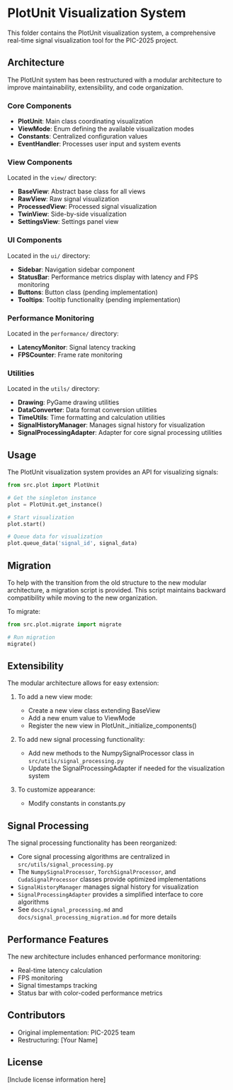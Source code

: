 # PlotUnit Visualization System

This folder contains the PlotUnit visualization system, a comprehensive real-time signal visualization tool for the PIC-2025 project.

## Architecture

The PlotUnit system has been restructured with a modular architecture to improve maintainability, extensibility, and code organization.

### Core Components

- **PlotUnit**: Main class coordinating visualization
- **ViewMode**: Enum defining the available visualization modes
- **Constants**: Centralized configuration values
- **EventHandler**: Processes user input and system events

### View Components

Located in the `view/` directory:

- **BaseView**: Abstract base class for all views
- **RawView**: Raw signal visualization
- **ProcessedView**: Processed signal visualization
- **TwinView**: Side-by-side visualization
- **SettingsView**: Settings panel view

### UI Components

Located in the `ui/` directory:

- **Sidebar**: Navigation sidebar component
- **StatusBar**: Performance metrics display with latency and FPS monitoring
- **Buttons**: Button class (pending implementation)
- **Tooltips**: Tooltip functionality (pending implementation)

### Performance Monitoring

Located in the `performance/` directory:

- **LatencyMonitor**: Signal latency tracking
- **FPSCounter**: Frame rate monitoring

### Utilities

Located in the `utils/` directory:

- **Drawing**: PyGame drawing utilities
- **DataConverter**: Data format conversion utilities
- **TimeUtils**: Time formatting and calculation utilities
- **SignalHistoryManager**: Manages signal history for visualization
- **SignalProcessingAdapter**: Adapter for core signal processing utilities

## Usage

The PlotUnit visualization system provides an API for visualizing signals:

```python
from src.plot import PlotUnit

# Get the singleton instance
plot = PlotUnit.get_instance()

# Start visualization
plot.start()

# Queue data for visualization
plot.queue_data('signal_id', signal_data)
```

## Migration

To help with the transition from the old structure to the new modular architecture, a migration script is provided. This script maintains backward compatibility while moving to the new organization.

To migrate:

```python
from src.plot.migrate import migrate

# Run migration
migrate()
```

## Extensibility

The modular architecture allows for easy extension:

1. To add a new view mode:
   - Create a new view class extending BaseView
   - Add a new enum value to ViewMode
   - Register the new view in PlotUnit._initialize_components()

2. To add new signal processing functionality:
   - Add new methods to the NumpySignalProcessor class in `src/utils/signal_processing.py`
   - Update the SignalProcessingAdapter if needed for the visualization system

3. To customize appearance:
   - Modify constants in constants.py

## Signal Processing

The signal processing functionality has been reorganized:

- Core signal processing algorithms are centralized in `src/utils/signal_processing.py`
- The `NumpySignalProcessor`, `TorchSignalProcessor`, and `CudaSignalProcessor` classes provide optimized implementations
- `SignalHistoryManager` manages signal history for visualization
- `SignalProcessingAdapter` provides a simplified interface to core algorithms
- See `docs/signal_processing.md` and `docs/signal_processing_migration.md` for more details

## Performance Features

The new architecture includes enhanced performance monitoring:

- Real-time latency calculation
- FPS monitoring
- Signal timestamps tracking
- Status bar with color-coded performance metrics

## Contributors

- Original implementation: PIC-2025 team
- Restructuring: [Your Name]

## License

[Include license information here]

